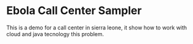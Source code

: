 Ebola Call Center Sampler
=============================

This is a demo for a call center in sierra leone, it show how to work with cloud and java tecnology this problem.
